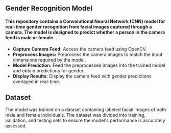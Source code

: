 ## Gender Recognition Model
#### This repository contains a Convolutional Neural Network (CNN) model for real-time gender recognition from facial images captured through a camera. The model is designed to predict whether a person in the camera feed is male or female.

* **Capture Camera Feed:** Access the camera feed using OpenCV.
* **Preprocess Images:** Preprocess the camera images to match the input dimensions required by the model.
* **Model Prediction:** Feed the preprocessed images into the trained model and obtain predictions for gender.
* **Display Results:** Display the camera feed with gender predictions overlayed in real-time.
## Dataset

The model was trained on a dataset containing labeled facial images of both male and female individuals. The dataset was divided into training, validation, and testing sets to ensure the model's performance is accurately assessed.
